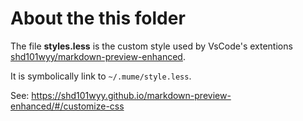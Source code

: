 # About the this folder

The file **styles.less** is the custom style used by VsCode's extentions [shd101wyy/markdown-preview-enhanced](https://github.com/shd101wyy/markdown-preview-enhanced).

It is symbolically link to `~/.mume/style.less`.

See: https://shd101wyy.github.io/markdown-preview-enhanced/#/customize-css